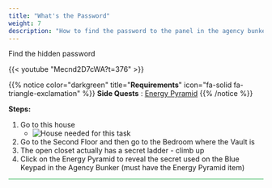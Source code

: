 ```yaml
---
title: "What's the Password"
weight: 7
description: "How to find the password to the panel in the agency bunker."
---
```


Find the hidden password

{{< youtube "Mecnd2D7cWA?t=376" >}}

{{% notice color="darkgreen" title="**Requirements**" icon="fa-solid fa-triangle-exclamation"  %}}
**Side Quests** : [Energy Pyramid](/energy_pyramid)
{{% /notice %}}


**Steps:**

1. Go to this house
	- ![House needed for this task](/images/bh/whats-the-password-house.jpg)
2. Go to the Second Floor and then go to the Bedroom where the Vault is
3. The open closet actually has a secret ladder - climb up
4. Click on the Energy Pyramid to reveal the secret used on the Blue Keypad in the Agency Bunker (must have the Energy Pyramid item)

 
<hr style="background-color: #28b44c" size=8>
 